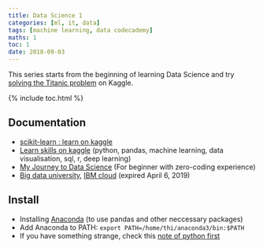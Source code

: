 ```yaml
---
title: Data Science 1
categories: [ml, it, data]
tags: [machine learning, data codecademy]
maths: 1
toc: 1
date: 2018-09-03
---
```


This series starts from the beginning of learning Data Science and try [solving the Titanic problem](https://www.kaggle.com/c/titanic) on Kaggle.

{% include toc.html %}

## Documentation

- [scikit-learn : learn on kaggle](http://blog.kaggle.com/author/kevin-markham/)
- [Learn skills on kaggle](https://www.kaggle.com/learn/overview) (python, pandas, machine learning, data visualisation, sql, r, deep learning)
- [My Journey to Data Science](https://towardsdatascience.com/my-journey-to-data-science-for-beginner-with-zero-coding-experience-1e7896b564d3) (For beginner with zero-coding experience)
- [Big data university](courses.cognitiveclass.ai), [IBM cloud](https://console.bluemix.net) (expired April 6, 2019)


## Install

- Installing [Anaconda](https://docs.anaconda.com/anaconda/install/linux) (to use pandas and other neccessary packages)
- Add Anaconda to PATH: `export PATH=/home/thi/anaconda3/bin:$PATH`
- If you have something strange, check this [note of python first]({{site.baseurl}}/python-note-1#install)


